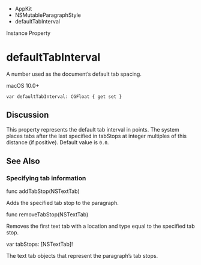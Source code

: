 

- AppKit
- NSMutableParagraphStyle
-  defaultTabInterval 

Instance Property

# defaultTabInterval

A number used as the document’s default tab spacing.

macOS 10.0+

``` source
var defaultTabInterval: CGFloat { get set }
```

## Discussion

This property represents the default tab interval in points. The system places tabs after the last specified in tabStops at integer multiples of this distance (if positive). Default value is `0.0`.

## See Also

### Specifying tab information

func addTabStop(NSTextTab)

Adds the specified tab stop to the paragraph.

func removeTabStop(NSTextTab)

Removes the first text tab with a location and type equal to the specified tab stop.

var tabStops: [NSTextTab]!

The text tab objects that represent the paragraph’s tab stops.


